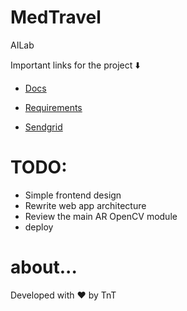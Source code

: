 # MedTravel

AILab

Important links for the project ⬇️

- [Docs](https://instecchihuahua-my.sharepoint.com/personal/l16550545_chihuahua2_tecnm_mx/_layouts/15/onedrive.aspx?id=%2Fpersonal%2Fl16550545%5Fchihuahua2%5Ftecnm%5Fmx%2FDocuments%2FMedTravel&originalPath=aHR0cHM6Ly9pbnN0ZWNjaGlodWFodWEtbXkuc2hhcmVwb2ludC5jb20vOmY6L2cvcGVyc29uYWwvbDE2NTUwNTQ1X2NoaWh1YWh1YTJfdGVjbm1fbXgvRXZLTnlQUGxHZnRLaEhnVmVEdE9Fd1FCb3NkcTRIS3QtZHlJSUtpYXR4MTIwdz9ydGltZT1oYUU3QW5PeTJFZw)

- [Requirements](https://docs.google.com/document/d/1JblDgISOdw1_QR6QKgmp1FKlSLg8fkYq0PVs30nJd54/edit)

- [Sendgrid](https://app.sendgrid.com/)

# TODO:

- Simple frontend design
- Rewrite web app architecture
- Review the main AR OpenCV module
- deploy

# about...

Developed with ❤️ by TnT
